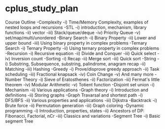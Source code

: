 # cplus_study_plan


Course Outline
-Complexity
  -i) Time/Memory Complexity, examples of nested loops and recursions
-STL
  -i) introduction, mechanism, library functions
  -ii) vector
  -iii) Stack/queue/deque
  -iv) Priority Queue
  -v) set/map/multi/unordered
-Binary Search
  -i) Binary Property
  -ii) Lower and upper bound
  -iii) Using binary property in complex problems
-Ternary Search
  -i) Ternary Property
  -ii) Using ternary property in complex problems
-Recursion
  -i) Recursive equation
  -ii) Divide and Conquer
  -iii) Quick select
  -iv) Inversion count
-Sorting
  -i) Recap
  -ii) Merge sort
  -iii) Quick sort
-String
  -i) Substring, Subsequence, substring, palindrome, anagram recap
  -ii) Matching
  -iii) Hashing
-Greedy
  -i) Prove/disprove greedy approach
  -ii) Task scheduling
  -iii) Fractional knapsack
  -iv) Coin Change
  -v) And many more
-Number Theory
  -i) Sieve of Eratosthenes
  -ii) Factorization
  -iii) Fermat's little theorem
  -iv) Modular Arithmetic
  -v) Totient function
-Disjoint set union
  -i) Mechanism
  -ii) Various applications
-Graph theory
  -i) Introduction and definitions
  -ii) Storing graphs
-Graph Travarsal and shortest path
  -i) DFS/BFS
  -ii) Various properties and applications
  -iii) Dijkstra
-Backtrack
  -i) Brute force
  -ii) Permutation generation
  -iii) Graph coloring
-Dynamic programming
  -i) Introduction, properties, states
  -ii) Ancestors of DP: Fibonacci, Factorial, nCr
  -iii) Classics and variations
-Segment Tree
  -i) Basic segment Tree
